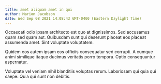 ```yaml
---
title: amet aliquam amet in qui
author: Marion Jacobson
date: Wed Sep 08 2021 14:08:43 GMT-0400 (Eastern Daylight Time)
---
```

Occaecati odio ipsam architecto est quo at dignissimos. Sed accusamus quam sed quam aut. Quibusdam sunt qui deserunt placeat eos placeat assumenda amet. Sint voluptate voluptatem.

 Quidem eos autem ipsam eos officiis consequatur sed corrupti. A cumque animi similique itaque ducimus veritatis porro tempora. Optio consequuntur aspernatur.

 Voluptate vel veniam nihil blanditiis voluptas rerum. Laboriosam qui quia qui saepe. Quia qui sunt non debitis.